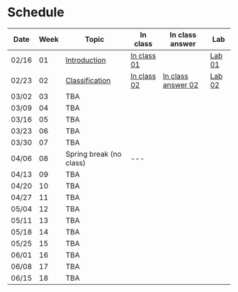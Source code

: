 Schedule
============================

|Date|Week|Topic|In class|In class answer|Lab|
|--|--|--|--|--|--|
|02/16|01|[Introduction](https://docs.google.com/presentation/d/1ztatFEZ_ghIF0ZdmfZVsvGJzaGIakfWofVq5JZtI838/edit#slide=id.p)|[In class 01](https://www.kaggle.com/code/nthuaiphys2021/2023-inclass-01/edit/run/119115460)||[Lab 01](https://www.kaggle.com/competitions/phys591000-2023-week01/overview)|
|02/23|02|[Classification](https://docs.google.com/presentation/d/1G4fdyiOR_eTJnFqFmA6jP2L8XhsVr2n1844SBcrIoTE/edit#slide=id.gc40c71273a_0_0)|[In class 02](https://www.kaggle.com/code/nthuaiphys2021/2023-inclass-02)|[In class answer 02](https://www.kaggle.com/code/nthuaiphys2021/2023-inclass-02-answer/notebook)|[Lab 02](https://www.kaggle.com/t/fcf7bfb919804b1dbb650284d04e5fd1)|
|03/02|03|TBA||||
|03/09|04|TBA||||
|03/16|05|TBA||||
|03/23|06|TBA||||
|03/30|07|TBA||||
|04/06|08|Spring break (no class)|---|||
|04/13|09|TBA||||
|04/20|10|TBA||||
|04/27|11|TBA||||
|05/04|12|TBA||||
|05/11|13|TBA||||
|05/18|14|TBA||||
|05/25|15|TBA||||
|06/01|16|TBA||||
|06/08|17|TBA||||
|06/15|18|TBA||||
